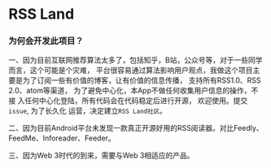 # RSS Land

### 为何会开发此项目？

一、因为目前互联网推荐算法太多了，包括知乎，B站，公众号等，对于一些同学而言，这个可能是个灾难，
平台很容易通过算法影响用户观点，我做这个项目主要是为了订阅一些有价值的博客，让有价值的信息传播，
支持所有RSS1.0、RSS 2.0、atom等渠道， 为了避免中心化，本App不做任何收集用户信息的操作，不接
入任何中心化登陆，所有代码会在代码稳定后进行开源， 欢迎使用。提交`issue`, 为了长久化
运营，决定建立`RSS Land社区`。 

二、因为目前Android平台未发现一款真正开源好用的RSS阅读器。对比Feedly、FeedMe、Inforeader、Feeder。

三、因为Web 3时代的到来，需要与Web 3相适应的产品。
